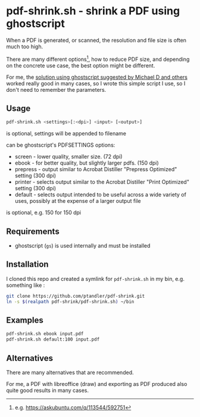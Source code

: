 # pdf-shrink.sh - shrink a PDF using ghostscript

When a PDF is generated, or scanned, the resolution and file size is often much too high.

There are many different options[^1], how to reduce PDF size, and depending on the concrete use case, 
the best option might be different.

For me, the [solution using ghostscript suggested by Michael D and others](https://askubuntu.com/a/256449/592751) worked really good in many cases, so I wrote this simple script I use, so I don't need to remember the parameters.

[^1]: e.g. https://askubuntu.com/q/113544/592751


## Usage

```bash
pdf-shrink.sh <settings>[:<dpi>] <input> [<output>]
```

<output> is optional, settings will be appended to filename

<settings> can be ghostscript's PDFSETTINGS options:

- screen   - lower quality, smaller size. (72 dpi)
- ebook    - for better quality, but slightly larger pdfs. (150 dpi)
- prepress - output similar to Acrobat Distiller "Prepress Optimized" setting (300 dpi)
- printer  - selects output similar to the Acrobat Distiller "Print Optimized" setting (300 dpi)
- default  - selects output intended to be useful across a wide variety of uses, possibly at the expense of a larger output file

 <dpi> is optional, e.g. 150 for 150 dpi

## Requirements

- ghostscript (`gs`) is used internally and must be installed


## Installation

I cloned this repo and created a symlink for `pdf-shrink.sh` in my bin, e.g. something like :

```bash
git clone https://github.com/ptandler/pdf-shrink.git
ln -s $(realpath pdf-shrink/pdf-shrink.sh) ~/bin
```


## Examples

```bash
pdf-shrink.sh ebook input.pdf
pdf-shrink.sh default:100 input.pdf
```

## Alternatives

There are many alternatives that are recommended.

For me, a PDF with libreoffice (draw) and exporting as PDF produced also quite good results in many cases.
